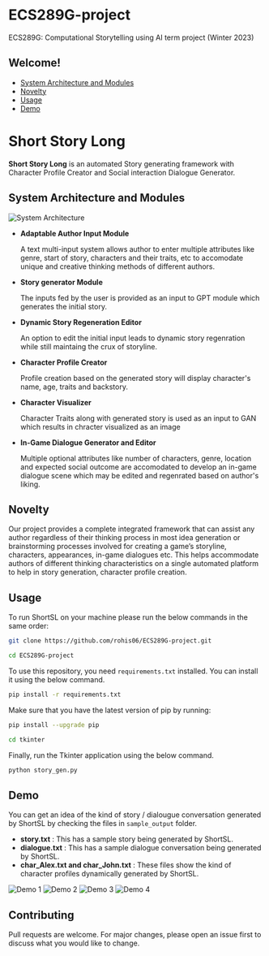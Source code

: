 # ECS289G-project
ECS289G: Computational Storytelling using AI term project (Winter 2023)

## Welcome!
* [System Architecture and Modules](#system-architecture-and-modules)
* [Novelty](#novelty)
* [Usage](#usage)
* [Demo](#demo)


# Short Story Long

<strong>Short Story Long</strong> is an automated Story generating framework with Character Profile Creator and Social interaction Dialogue Generator.

## System Architecture and Modules
![System Architecture](./images/ECS289G_arch.jpg)

<ul>
<li> <strong>Adaptable Author Input Module</strong></li>
<p> A text multi-input system allows author to enter multiple attributes like genre, start of story, characters and their traits, etc to accomodate unique and creative thinking methods of different authors.</p>
<li><strong> Story generator Module</strong></li>
<p> The inputs fed by the user is provided as an input to GPT module which generates the initial story.</p>
<li> <strong>Dynamic Story Regeneration Editor</strong></li>
<p> An option to edit the initial input leads to dynamic story regenration while still maintaing the crux of storyline.</p>
<li><strong> Character Profile Creator</strong></li>
<p> Profile creation based on the generated story will display character's name, age, traits and backstory. </p>
<li><strong> Character Visualizer</strong></li>
<p> Character Traits along with generated story is used as an input to GAN which results in chracter visualized as an image</p>
<li> <strong>In-Game Dialogue Generator and Editor</strong></li>
<p> Multiple optional attributes like number of characters, genre, location and expected social outcome are accomodated to  develop an in-game dialogue scene which may be edited and regenrated based on author's liking.
</ul>

## Novelty
 
Our project provides a complete integrated framework that can assist any author regardless of their thinking process in most idea generation or brainstorming processes involved for creating a game’s storyline, characters, appearances, in-game dialogues etc. This helps accommodate authors of different thinking characteristics on a single automated platform to help in story generation, character profile creation.


## Usage

To run ShortSL on your machine please run the below commands in the same order:

```bash
git clone https://github.com/rohis06/ECS289G-project.git
```

```bash
cd ECS289G-project
```
To use this repository, you need `requirements.txt` installed. You can install it using the below command. 
```bash
pip install -r requirements.txt
```
Make sure that you have the latest version of pip by running:
```bash
pip install --upgrade pip
```

```bash
cd tkinter
```
Finally, run the Tkinter application using the below command.
```bash
python story_gen.py
```

## Demo

You can get an idea of the kind of story / dialougue conversation generated by ShortSL by checking the files in `sample_output` folder.
<ul>
<li><strong>story.txt</strong> : This has a sample story being generated by ShortSL.</li>
<li><strong>dialogue.txt</strong> : This has a sample dialogue conversation being generated by ShortSL.</li>
<li><strong>char_Alex.txt and char_John.txt</strong> : These files show the kind of character profiles dynamically generated by ShortSL.</li>
</ul>


![Demo 1](./images/demo1.png)
![Demo 2](./images/demo2.png)
![Demo 3](./images/demo3.png)
![Demo 4](./images/demo4.png)

## Contributing

Pull requests are welcome. For major changes, please open an issue first to discuss what you would like to change.
